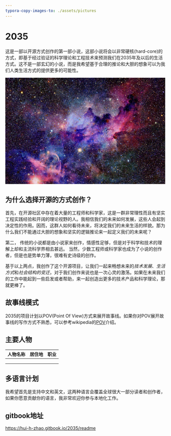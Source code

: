 ```yaml
---
typora-copy-images-to: ./assets/pictures
---
```


# 2035

这是一部以开源方式创作的第一部小说，这部小说将会以非常硬核(hard-core)的方式，即基于经过验证的科学理论和工程技术来预测我们在2035年及以后的生活方式。这不是一部玄幻的小说，而是我希望基于合理的推论和大胆的想象可以为我们人类生活方式的提供更多的可能性。

<img src="./assets/pictures/image-20220122162744973.png" alt="image-20220122162744973" style="zoom:75%;" />



## 为什么选择开源的方式创作？

首先，在开源社区中存在着大量的工程师和科学家，这是一群非常理性而且有坚实工程实践经验和开阔的理论视野的人。我相信我们的未来如何发展，这些人会起到决定性的作用。因而，这群人如何看待未来，将决定我们的未来生活的样貌。那为什么我们不能通过大胆的想象和坚实的逻辑推论来一起定义我们的未来呢？

第二， 传统的小说都是由小说家来创作，情感性足够，但是对于科学和技术的理解上却和主流科学界相去甚远。 当然，少数工程师或科学家也成为了小说的创作者，但是也是势单力薄，很难有史诗级的创作。

基于以上两点，我创作了这个开源项目，让我们一起来畅想未来的*技术发展*、*生活方式*和*社会结构的变迁*，对于我们创作来说也是一次心灵的激荡。如果在未来我们的工作中能起到一些启发或者帮助，来一起创造出更多的技术产品和科学理论，那就更棒了。

## 故事线模式

2035的项目计划以POV(Point Of View)方式来展开故事线。如果你对POV展开故事线的写作方式不熟悉，可以参考wikipedia的[POV](https://en.wikipedia.org/wiki/Narration#Narrative_point_of_view)介绍。

## 主要人物

| 人物名称 | 居住地 | 职业 |
| -------- | ------ | ---- |
|          |        |      |
|          |        |      |
|          |        |      |



## 多语言计划

我希望首先是支持中文和英文，这两种语言会覆盖全球很大一部分读者和创作者，如果你愿意贡献你的语言，我非常欢迎你参与本地化工作。 

## gitbook地址
https://hui-h-zhao.gitbook.io/2035/readme

